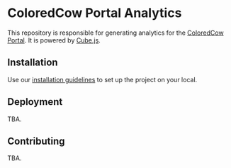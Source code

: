 # ColoredCow Portal Analytics
This repository is responsible for generating analytics for the [ColoredCow Portal](https://github.com/ColoredCow/portal). It is powered by [Cube.js](https://github.com/cube-js/cube.js/).

## Installation
Use our [installation guidelines](./docs/installation.md) to set up the project on your local.

## Deployment
TBA.

## Contributing
TBA.
